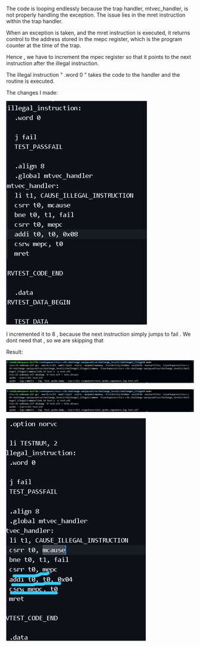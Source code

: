 The code is looping endlessly because the trap handler, mtvec_handler, is not properly handling the exception. The issue lies in the mret instruction within the trap handler. 


When an exception is taken, and the mret instruction is executed, it returns control to the address stored in the mepc register, which is the program counter at the time of the trap.


Hence , we have to increment the mpec register so that it points to the next instruction after the illegal instruction.

The illegal instruction " .word 0 " takes the code to the handler and the routine is executed.

The changes I made:


![changes](image-1.png)

I incremented it to 8 , because the next instruction simply jumps to fail . We dont need that , so we are skipping that

Result:


![result](image-2.png)

![result](image-2.png)

![code_snippet](image.png)


